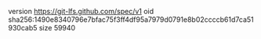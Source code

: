version https://git-lfs.github.com/spec/v1
oid sha256:1490e8340796e7bfac75f3ff4df95a7979d0791e8b02ccccb61d7ca51930cab5
size 59940
